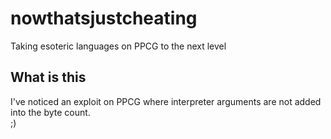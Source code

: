 # nowthatsjustcheating
Taking esoteric languages on PPCG to the next level

## What is this
I've noticed an exploit on PPCG where interpreter arguments are not added into the byte count.  
;)
